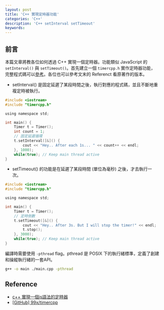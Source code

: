 ```yaml
---
layout: post
title: 'C++ 實現定時器功能'
categories: 'C++'
description: 'C++ setInterval setTimeout'
keywords: 
---
```


## 前言
本篇文章將教各位如何透過 C++ 實現一個定時器。功能類似 JavaScript 的 `setInterval()` 與 `setTimeout()`。首先建立一個 `timercpp.h` 實作定時器功能，完整程式碼可以[參考](https://github.com/1010code/timer-cpp/blob/main/timercpp.h)。各位也可以參考文末的 Referenct 看原著作的版本。

- setInterval() 是固定延遲了某段時間之後，執行對應的程式碼，並且不斷地重複定時被執行。

```c
#include <iostream>
#include "timercpp.h"

using namespace std;

int main() {
    Timer t = Timer();
    int count = 1;
    // 固定延遲循環
    t.setInterval([&]() {
        cout << "Hey.. After each 1s... " << count++ << endl;
    }, 1000);
    while(true); // Keep main thread active  
}
```

- setTimeout() 的功能是在延遲了某段時間 (單位為毫秒) 之後，才去執行一次。

```c
#include <iostream>
#include "timercpp.h"

using namespace std;

int main() {
    Timer t = Timer();
    // 定時倒數
    t.setTimeout([&]() {
        cout << "Hey.. After 3s. But I will stop the timer!" << endl;
        t.stop();
    }, 3000);
    while(true); // Keep main thread active  
}
```


編譯時需要使用 `-pthread` flag。pthread 是 POSIX 下的執行緒標準，定義了創建和操縱執行緒的一套API。

```sh
g++ -o main ./main.cpp -pthread 
```

## Reference
- [c++ 實現一個js語法的定時器](https://www.jianshu.com/p/d0bf314f4f3b)
- [[GitHub] 99x/timercpp](https://github.com/99x/timercpp)